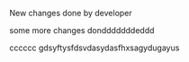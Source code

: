 New changes done by developer

some more changes dondddddddeddd


cccccc
gdsyftysfdsvdasydasfhxsagydugayus
